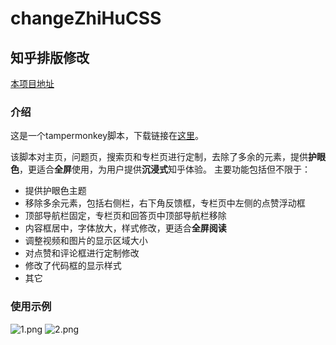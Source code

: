 # changeZhiHuCSS
## 知乎排版修改
[本项目地址](https://github.com/chthub/changeZhiHuCSS)
### 介绍
这是一个tampermonkey脚本，下载链接在[这里](https://greasyfork.org/zh-CN/scripts/389418-知乎排版修改)。

该脚本对主页，问题页，搜索页和专栏页进行定制，去除了多余的元素，提供**护眼色**，更适合**全屏**使用，为用户提供**沉浸式**知乎体验。
主要功能包括但不限于：
* 提供护眼色主题
* 移除多余元素，包括右侧栏，右下角反馈框，专栏页中左侧的点赞浮动框
* 顶部导航栏固定，专栏页和回答页中顶部导航栏移除
* 内容框居中，字体放大，样式修改，更适合**全屏阅读**
* 调整视频和图片的显示区域大小
* 对点赞和评论框进行定制修改
* 修改了代码框的显示样式
* 其它

### 使用示例
![1.png](https://i.loli.net/2019/08/31/bPiZHzBacX5pqIA.png)
![2.png](https://i.loli.net/2019/08/31/gYkcaPQIrdji7FV.png)
